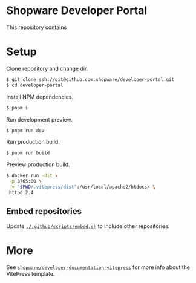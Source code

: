# Shopware Developer Portal

This repository contains

# Setup

Clone repository and change dir.

```bash
$ git clone ssh://git@github.com:shopware/developer-portal.git
$ cd developer-portal
```

Install NPM dependencies.

```bash
$ pnpm i
```

Run development preview.

```bash
$ pnpm run dev
```

Run production build.

```bash
$ pnpm run build
```

Preview production build.

```bash
$ docker run -dit \
 -p 8765:80 \
 -v "$PWD/.vitepress/dist":/usr/local/apache2/htdocs/ \
 httpd:2.4
```

## Embed repositories

Update [`./.github/scripts/embed.sh`](./.github/scripts/embed.sh) to include other repositories.

# More

See [`shopware/developer-documentation-vitepress`](https://github.com/shopware/developer-documentation-vitepress) for
more info about the VitePress template.